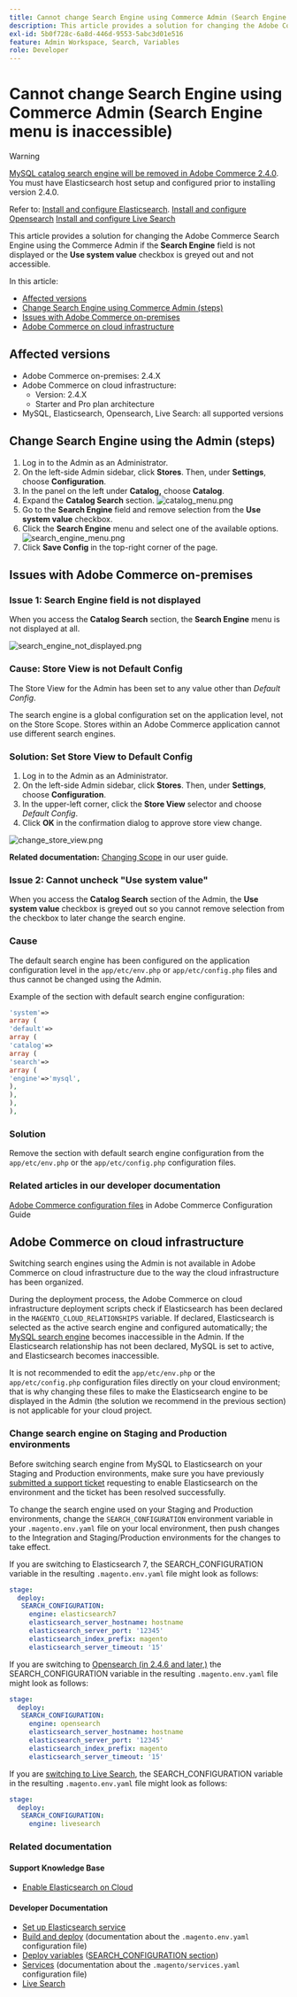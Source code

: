 ```yaml
---
title: Cannot change Search Engine using Commerce Admin (Search Engine menu is inaccessible)
description: This article provides a solution for changing the Adobe Commerce Search Engine using the Commerce Admin if the Search Engine field is not displayed or the Use system value checkbox is greyed out and not accessible.
exl-id: 5b0f728c-6a8d-446d-9553-5abc3d01e516
feature: Admin Workspace, Search, Variables
role: Developer
---
```

# Cannot change Search Engine using Commerce Admin (Search Engine menu is inaccessible)

>[!WARNING]
>
> [MySQL catalog search engine will be removed in Adobe Commerce 2.4.0](/help/announcements/adobe-commerce-announcements/mysql-catalog-search-engine-will-be-removed-in-magento-2-4-0.md). You must have Elasticsearch host setup and configured prior to installing version 2.4.0. 
> 
> Refer to:
> [Install and configure Elasticsearch](https://experienceleague.adobe.com/en/docs/commerce-cloud-service/user-guide/configure/service/elasticsearch).
> [Install and configure Opensearch](https://experienceleague.adobe.com/en/docs/commerce-cloud-service/user-guide/configure/service/opensearch)
> [Install and configure Live Search](https://experienceleague.adobe.com/en/docs/commerce-merchant-services/live-search/install)

This article provides a solution for changing the Adobe Commerce Search Engine using the Commerce Admin if the **Search Engine** field is not displayed or the **Use system value** checkbox is greyed out and not accessible.

In this article:

* [Affected versions](#affected-versions)
* [Change Search Engine using Commerce Admin (steps)](#change-search-engine-using-magento-admin-steps)
* [Issues with Adobe Commerce on-premises](#magento-commerce-on-premise)
* [Adobe Commerce on cloud infrastructure](#magento-commerce-cloud)

## Affected versions

* Adobe Commerce on-premises: 2.4.X
* Adobe Commerce on cloud infrastructure:
    * Version: 2.4.X
    * Starter and Pro plan architecture
* MySQL, Elasticsearch, Opensearch, Live Search: all supported versions

## Change Search Engine using the Admin (steps)

1. Log in to the Admin as an Administrator.
1. On the left-side Admin sidebar, click **Stores**. Then, under **Settings**, choose **Configuration**.
1. In the panel on the left under **Catalog,** choose **Catalog**.
1. Expand the **Catalog Search** section.    ![catalog_menu.png](assets/catalog_menu.png)
1. Go to the **Search Engine** field and remove selection from the **Use system value** checkbox.
1. Click the **Search Engine** menu and select one of the available options.    ![search_engine_menu.png](assets/search_engine_menu.png)
1. Click **Save Config** in the top-right corner of the page.

## Issues with Adobe Commerce on-premises

### Issue 1: Search Engine field is not displayed

When you access the **Catalog Search** section, the **Search Engine** menu is not displayed at all.

![search_engine_not_displayed.png](assets/search_engine_not_displayed.png)

### Cause: Store View is not Default Config

The Store View for the Admin has been set to any value other than *Default Config*.

The search engine is a global configuration set on the application level, not on the Store Scope. Stores within an Adobe Commerce application cannot use different search engines.

### Solution: Set Store View to Default Config

1. Log in to the Admin as an Administrator.
1. On the left-side Admin sidebar, click **Stores**. Then, under **Settings**, choose **Configuration**.
1. In the upper-left corner, click the **Store View** selector and choose *Default Config*.
1. Click **OK** in the confirmation dialog to approve store view change.

![change_store_view.png](assets/change_store_view.png)

 **Related documentation:** [Changing Scope](https://experienceleague.adobe.com/docs/commerce-admin/config/scope-change.html#set-the-scope) in our user guide.

### Issue 2: Cannot uncheck "Use system value"

When you access the **Catalog Search** section of the Admin, the **Use system value** checkbox is greyed out so you cannot remove selection from the checkbox to later change the search engine.

### Cause

The default search engine has been configured on the application configuration level in the `app/etc/env.php` or `app/etc/config.php` files and thus cannot be changed using the Admin.

Example of the section with default search engine configuration:

```php
'system'=>
array (
'default'=>
array (
'catalog'=>
array (
'search'=>
array (
'engine'=>'mysql',
),
),
),
),
```

### Solution

Remove the section with default search engine configuration from the `app/etc/env.php` or the `app/etc/config.php` configuration files.

### Related articles in our developer documentation

 [Adobe Commerce configuration files](https://experienceleague.adobe.com/docs/commerce-operations/configuration-guide/files/deployment-files.html) in Adobe Commerce Configuration Guide

## Adobe Commerce on cloud infrastructure

Switching search engines using the Admin is not available in Adobe Commerce on cloud infrastructure due to the way the cloud infrastructure has been organized.

During the deployment process, the Adobe Commerce on cloud infrastructure deployment scripts check if Elasticsearch has been declared in the `MAGENTO_CLOUD_RELATIONSHIPS` variable. If declared, Elasticsearch is selected as the active search engine and configured automatically; the [MySQL search engine](/help/announcements/adobe-commerce-announcements/mysql-catalog-search-engine-will-be-removed-in-magento-2-4-0.md) becomes inaccessible in the Admin. If the Elasticsearch relationship has not been declared, MySQL is set to active, and Elasticsearch becomes inaccessible.

It is not recommended to edit the `app/etc/env.php` or the `app/etc/config.php` configuration files directly on your cloud environment; that is why changing these files to make the Elasticsearch engine to be displayed in the Admin (the solution we recommend in the previous section) is not applicable for your cloud project.

### Change search engine on Staging and Production environments

Before switching search engine from MySQL to Elasticsearch on your Staging and Production environments, make sure you have previously [submitted a support ticket](/help/help-center-guide/help-center/magento-help-center-user-guide.md#submit-ticket) requesting to enable Elasticsearch on the environment and the ticket has been resolved successfully.

To change the search engine used on your Staging and Production environments, change the `SEARCH_CONFIGURATION` environment variable in your `.magento.env.yaml` file on your local environment, then push changes to the Integration and Staging/Production environments for the changes to take effect.

If you are switching to Elasticsearch 7, the SEARCH\_CONFIGURATION variable in the resulting `.magento.env.yaml` file might look as follows:

```yaml
stage:
  deploy:
   SEARCH_CONFIGURATION:
     engine: elasticsearch7
     elasticsearch_server_hostname: hostname
     elasticsearch_server_port: '12345'
     elasticsearch_index_prefix: magento
     elasticsearch_server_timeout: '15'
```

If you are switching to [Opensearch (in 2.4.6 and later,)](https://experienceleague.adobe.com/en/docs/commerce-knowledge-base/kb/troubleshooting/elasticsearch/search-engine-shown-elasticsearch-despite-open-search) the SEARCH\_CONFIGURATION variable in the resulting `.magento.env.yaml` file might look as follows:

```yaml
stage:
  deploy:
   SEARCH_CONFIGURATION:
     engine: opensearch
     elasticsearch_server_hostname: hostname
     elasticsearch_server_port: '12345'
     elasticsearch_index_prefix: magento
     elasticsearch_server_timeout: '15'
```

If you are [switching to Live Search](https://experienceleague.adobe.com/en/docs/commerce-knowledge-base/kb/troubleshooting/miscellaneous/error-opensearch-search-engine-doesnt-exist-falling-back-to-livesearch), the SEARCH\_CONFIGURATION variable in the resulting `.magento.env.yaml` file might look as follows:

```yaml
stage:
  deploy:
   SEARCH_CONFIGURATION:
     engine: livesearch
```

### Related documentation

#### Support Knowledge Base

* [Enable Elasticsearch on Cloud](/help/how-to/general/enable-elasticsearch-on-cloud.md)

#### Developer Documentation

* [Set up Elasticsearch service](https://experienceleague.adobe.com/docs/commerce-cloud-service/user-guide/configure/service/elasticsearch.html)
* [Build and deploy](https://experienceleague.adobe.com/docs/commerce-cloud-service/user-guide/configure/env/configure-env-yaml.html) (documentation about the `.magento.env.yaml` configuration file)
* [Deploy variables](https://experienceleague.adobe.com/docs/commerce-cloud-service/user-guide/configure/env/stage/variables-deploy.html) ([SEARCH\_CONFIGURATION section](https://experienceleague.adobe.com/docs/commerce-cloud-service/user-guide/configure/env/stage/variables-deploy.html#search_configuration))
* [Services](https://experienceleague.adobe.com/docs/commerce-cloud-service/user-guide/configure/service/services-yaml.html) (documentation about the `.magento/services.yaml` configuration file)
* [Live Search](https://experienceleague.adobe.com/en/docs/commerce-merchant-services/live-search/overview)
